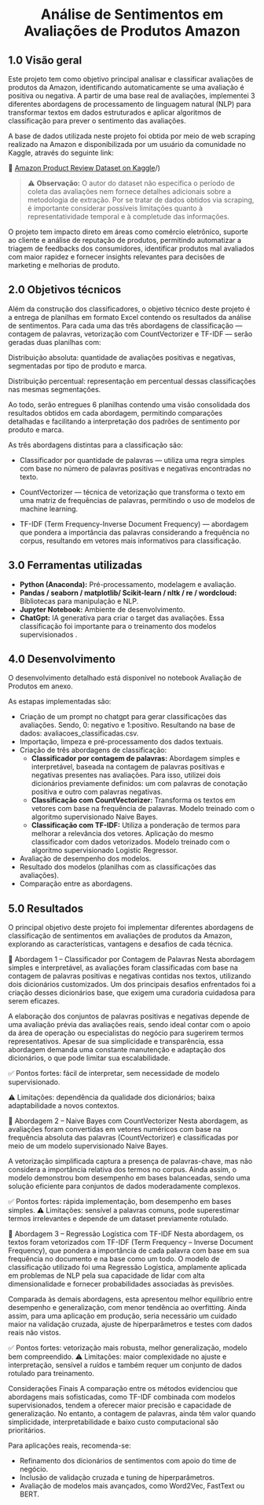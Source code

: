 <h1 align="center"> Análise de Sentimentos em Avaliações de Produtos Amazon<br /> </h1>

## **1.0 Visão geral**

Este projeto tem como objetivo principal analisar e classificar avaliações de produtos da Amazon, identificando automaticamente se uma avaliação é positiva ou negativa. A partir de uma base real de avaliações, implementei 3 diferentes abordagens de processamento de linguagem natural (NLP) para transformar textos em dados estruturados e aplicar algoritmos de classificação para prever o sentimento das avaliações.

A base de dados utilizada neste projeto foi obtida por meio de web scraping realizado na Amazon e disponibilizada por um usuário da comunidade no Kaggle, através do seguinte link:

🔗 [Amazon Product Review Dataset on Kaggle](https://www.kaggle.com/datasets/sampaiovitor/avaliaes-em-portugus-amazon-e-mercado-livre)/)

> ⚠️ **Observação:** O autor do dataset não especifica o período de coleta das avaliações nem fornece detalhes adicionais sobre a metodologia de extração. Por se tratar de dados obtidos via scraping, é importante considerar possíveis limitações quanto à representatividade temporal e à completude das informações.

O projeto tem impacto direto em áreas como comércio eletrônico, suporte ao cliente e análise de reputação de produtos, permitindo automatizar a triagem de feedbacks dos consumidores, identificar produtos mal avaliados com maior rapidez e fornecer insights relevantes para decisões de marketing e melhorias de produto.

## **2.0 Objetivos técnicos**

Além da construção dos classificadores, o objetivo técnico deste projeto é a entrega de planilhas em formato Excel contendo os resultados da análise de sentimentos. Para cada uma das três abordagens de classificação — contagem de palavras, vetorização com CountVectorizer e TF-IDF — serão geradas duas planilhas com:

Distribuição absoluta: quantidade de avaliações positivas e negativas, segmentadas por tipo de produto e marca.

Distribuição percentual: representação em percentual dessas classificações nas mesmas segmentações.

Ao todo, serão entregues 6 planilhas contendo uma visão consolidada dos resultados obtidos em cada abordagem, permitindo comparações detalhadas e facilitando a interpretação dos padrões de sentimento por produto e marca.

As três abordagens distintas para a classificação são:

- Classificador por quantidade de palavras — utiliza uma regra simples com base no número de palavras positivas e negativas encontradas no texto.

- CountVectorizer — técnica de vetorização que transforma o texto em uma matriz de frequências de palavras, permitindo o uso de modelos de machine learning.

- TF-IDF (Term Frequency-Inverse Document Frequency) — abordagem que pondera a importância das palavras considerando a frequência no corpus, resultando em vetores mais informativos para classificação.

## **3.0 Ferramentas utilizadas**

- **Python (Anaconda):** Pré-processamento, modelagem e avaliação.
- **Pandas / seaborn / matplotlib/ Scikit-learn / nltk / re / wordcloud:** Bibliotecas para manipulação e NLP.
- **Jupyter Notebook:** Ambiente de desenvolvimento.
- **ChatGpt:** IA generativa para criar o target das avaliações. Essa classificação foi importante para o treinamento dos modelos supervisionados .
  
## **4.0 Desenvolvimento**

O desenvolvimento detalhado está disponível no notebook Avaliação de Produtos em anexo. 

As estapas implementadas são:

- Criação de um prompt no chatgpt para gerar classificações das avaliações. Sendo, 0: negativo e 1:positivo. Resultando na base de dados: avaliacoes_classificadas.csv.
- Importação, limpeza e pré-processamento dos dados textuais.
- Criação de três abordagens de classificação:
  -   **Classificador por contagem de palavras:** Abordagem simples e interpretável, baseada na contagem de palavras positivas e negativas presentes nas avaliações. Para isso, utilizei dois dicionários previamente definidos: um com palavras de conotação positiva e outro com palavras negativas.
  -   **Classificação com CountVectorizer:** Transforma os textos em vetores com base na frequência de palavras. Modelo treinado com o algoritmo supervisionado Naive Bayes.
  -   **Classificação com TF-IDF:** Utiliza a ponderação de termos para melhorar a relevância dos vetores. Aplicação do mesmo classificador com dados vetorizados. Modelo treinado com o algoritmo supervisionado Logistic Regressor.
- Avaliação de desempenho dos modelos.
- Resultado dos modelos (planilhas com as classificações das avaliações).
- Comparação entre as abordagens.

## **5.0 Resultados**

O principal objetivo deste projeto foi implementar diferentes abordagens de classificação de sentimentos em avaliações de produtos da Amazon, explorando as características, vantagens e desafios de cada técnica.

🔹 Abordagem 1 – Classificador por Contagem de Palavras
Nesta abordagem simples e interpretável, as avaliações foram classificadas com base na contagem de palavras positivas e negativas contidas nos textos, utilizando dois dicionários customizados. Um dos principais desafios enfrentados foi a criação desses dicionários base, que exigem uma curadoria cuidadosa para serem eficazes.

A elaboração dos conjuntos de palavras positivas e negativas depende de uma avaliação prévia das avaliações reais, sendo ideal contar com o apoio da área de operação ou especialistas do negócio para sugerirem termos representativos. Apesar de sua simplicidade e transparência, essa abordagem demanda uma constante manutenção e adaptação dos dicionários, o que pode limitar sua escalabilidade.

✅ Pontos fortes: fácil de interpretar, sem necessidade de modelo supervisionado.

⚠️ Limitações: dependência da qualidade dos dicionários; baixa adaptabilidade a novos contextos.

🔹 Abordagem 2 – Naive Bayes com CountVectorizer
Nesta abordagem, as avaliações foram convertidas em vetores numéricos com base na frequência absoluta das palavras (CountVectorizer) e classificadas por meio de um modelo supervisionado Naive Bayes.

A vetorização simplificada captura a presença de palavras-chave, mas não considera a importância relativa dos termos no corpus. Ainda assim, o modelo demonstrou bom desempenho em bases balanceadas, sendo uma solução eficiente para conjuntos de dados moderadamente complexos.

✅ Pontos fortes: rápida implementação, bom desempenho em bases simples.
⚠️ Limitações: sensível a palavras comuns, pode superestimar termos irrelevantes e depende de um dataset previamente rotulado.

🔹 Abordagem 3 – Regressão Logística com TF-IDF
Nesta abordagem, os textos foram vetorizados com TF-IDF (Term Frequency – Inverse Document Frequency), que pondera a importância de cada palavra com base em sua frequência no documento e na base como um todo. O modelo de classificação utilizado foi uma Regressão Logística, amplamente aplicada em problemas de NLP pela sua capacidade de lidar com alta dimensionalidade e fornecer probabilidades associadas às previsões.

Comparada às demais abordagens, esta apresentou melhor equilíbrio entre desempenho e generalização, com menor tendência ao overfitting. Ainda assim, para uma aplicação em produção, seria necessário um cuidado maior na validação cruzada, ajuste de hiperparâmetros e testes com dados reais não vistos.

✅ Pontos fortes: vetorização mais robusta, melhor generalização, modelo bem compreendido.
⚠️ Limitações: maior complexidade no ajuste e interpretação, sensível a ruídos e também requer um conjunto de dados rotulado para treinamento.

Considerações Finais
A comparação entre os métodos evidenciou que abordagens mais sofisticadas, como TF-IDF combinada com modelos supervisionados, tendem a oferecer maior precisão e capacidade de generalização. No entanto, a contagem de palavras, ainda têm valor quando simplicidade, interpretabilidade e baixo custo computacional são prioritários.

Para aplicações reais, recomenda-se:

- Refinamento dos dicionários de sentimentos com apoio do time de negócio.
- Inclusão de validação cruzada e tuning de hiperparâmetros.
- Avaliação de modelos mais avançados, como Word2Vec, FastText ou BERT.






